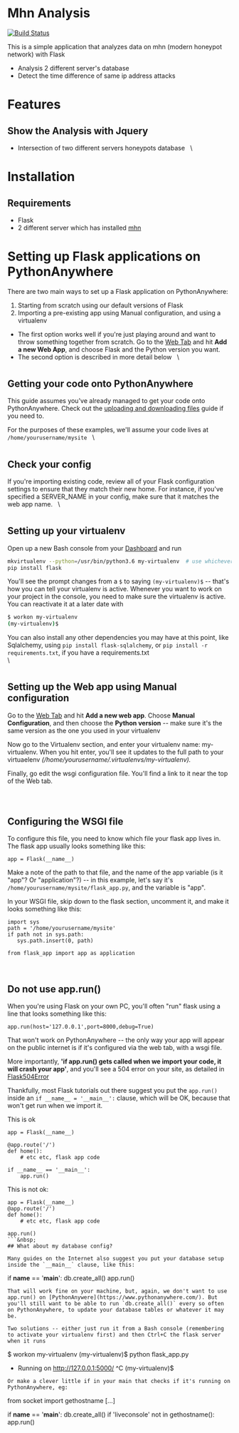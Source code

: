 # Mhn Analysis

[![Build Status](https://travis-ci.org/joemccann/dillinger.svg?branch=master)](https://github.com/omerfarukbaysal/mhnanalysis)

This is a simple application that analyzes data on mhn (modern honeypot network) with Flask

  - Analysis 2 different server's database
  - Detect the time difference of same ip address attacks
&nbsp;
#
# Features
## Show the Analysis with Jquery

  - Intersection of two different servers honeypots database
&nbsp;
\
#
# Installation
## Requirements

  - Flask
  - 2 different server which has installed [mhn](https://github.com/pwnlandia/mhn)
#
# Setting up Flask applications on PythonAnywhere

There are two main ways to set up a Flask application on PythonAnywhere:

  1. Starting from scratch using our default versions of Flask
  2. Importing a pre-existing app using Manual configuration, and using a virtualenv

  - The first option works well if you're just playing around and want to throw something together from scratch. Go to the [Web Tab](https://www.pythonanywhere.com/web_app_setup) and hit **Add a new Web App**, and choose Flask and the Python version you want.
  - The second option is described in more detail below
&nbsp;
\
#
## Getting your code onto PythonAnywhere

This guide assumes you've already managed to get your code onto PythonAnywhere. Check out the [uploading and downloading files](https://help.pythonanywhere.com/pages/UploadingAndDownloadingFiles) guide if you need to.

For the purposes of these examples, we'll assume your code lives at `/home/yourusername/mysite`
&nbsp;
\
#
## Check your config


If you're importing existing code, review all of your Flask configuration settings to ensure that they match their new home. For instance, if you've specified a SERVER_NAME in your config, make sure that it matches the web app name.
&nbsp;
\
#
## Setting up your virtualenv

Open up a new Bash console from your [Dashboard](https://www.pythonanywhere.com/consoles) and run
```bash
mkvirtualenv --python=/usr/bin/python3.6 my-virtualenv  # use whichever python version you prefer
pip install flask
```
You'll see the prompt changes from a `$` to saying `(my-virtualenv)$` -- that's how you can tell your virtualenv is active. Whenever you want to work on your project in the console, you need to make sure the virtualenv is active. You can reactivate it at a later date with
```bash
$ workon my-virtualenv
(my-virtualenv)$
```
You can also install any other dependencies you may have at this point, like Sqlalchemy, using `pip install flask-sqlalchemy`, or `pip install -r requirements.txt`, if you have a requirements.txt
&nbsp;
\
\
#
## Setting up the Web app using Manual configuration

Go to the [Web Tab](https://www.pythonanywhere.com/web_app_setup) and hit **Add a new web app**. Choose **Manual Configuration**, and then choose the **Python version** -- make sure it's the same version as the one you used in your virtualenv

Now go to the Virtualenv section, and enter your virtualenv name: my-virtualenv. When you hit enter, you'll see it updates to the full path to your virtuaelenv *(/home/yourusername/.virtualenvs/my-virtualenv).*

Finally, go edit the wsgi configuration file. You'll find a link to it near the top of the Web tab.

&nbsp;
#
## Configuring the WSGI file

To configure this file, you need to know which file your flask app lives in. The flask app usually looks something like this:

```
app = Flask(__name__)
```

Make a note of the path to that file, and the name of the app variable (is it "app"? Or "application"?) -- in this example, let's say it's `/home/yourusername/mysite/flask_app.py`, and the variable is "app".

In your WSGI file, skip down to the flask section, uncomment it, and make it looks something like this:

```
import sys
path = '/home/yourusername/mysite'
if path not in sys.path:
   sys.path.insert(0, path)

from flask_app import app as application
```
&nbsp;
## Do not use app.run()

When you're using Flask on your own PC, you'll often "run" flask using a line that looks something like this:
```
app.run(host='127.0.0.1',port=8000,debug=True)
```

That won't work on PythonAnywhere -- the only way your app will appear on the public internet is if it's configured via the web tab, with a wsgi file.

More importantly, **'if app.run() gets called when we import your code, it will crash your app'**, and you'll see a 504 error on your site, as detailed in [Flask504Error](https://help.pythonanywhere.com/pages/Flask504Error)

Thankfully, most Flask tutorials out there suggest you put the `app.run()` inside an `if __name__ = '__main__':` clause, which will be OK, because that won't get run when we import it.

This is ok
```
app = Flask(__name__)

@app.route('/')
def home():
    # etc etc, flask app code

if __name__ == '__main__':
    app.run()
```
This is not ok:
```
app = Flask(__name__)
@app.route('/')
def home():
    # etc etc, flask app code

app.run()
```&nbsp;
## What about my database config?

Many guides on the Internet also suggest you put your database setup inside the `__main__` clause, like this:
```
if __name__ == '__main__':
    db.create_all()
    app.run()
```
That will work fine on your machine, but, again, we don't want to use app.run() on [PythonAnywere](https://www.pythonanywhere.com/). But you'll still want to be able to run `db.create_all()` every so often on PythonAnywhere, to update your database tables or whatever it may be.

Two solutions -- either just run it from a Bash console (remembering to activate your virtualenv first) and then Ctrl+C the flask server when it runs
```
$ workon my-virtualenv
(my-virtualenv)$ python flask_app.py
 * Running on http://127.0.0.1:5000/
^C
(my-virtualenv)$
```
Or make a clever little if in your main that checks if it's running on PythonAnywhere, eg:
```
from socket import gethostname
[...]

if __name__ == '__main__':
    db.create_all()
    if 'liveconsole' not in gethostname():
        app.run()
```
